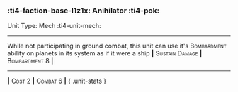 ### :ti4-faction-base-l1z1x: **Anihilator** :ti4-pok:

Unit Type: Mech :ti4-unit-mech:

---

While not participating in ground combat, this unit can use it's <span style="font-variant:small-caps;">Bombardment</span> ability on planets in its system as if it were a ship
__|__ <span style="font-variant:small-caps;">Sustain Damage</span> __|__ <span style="font-variant:small-caps;">Bombardment 8</span> __|__

---

__|__ <span style="font-variant:small-caps;">Cost 2</span> __|__ <span style="font-variant:small-caps;">Combat 6</span> __|__
{ .unit-stats }

